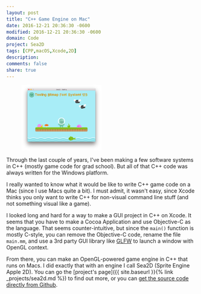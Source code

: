 ```yaml
---
layout: post
title: "C++ Game Engine on Mac"
date: 2016-12-21 20:36:30 -0600
modified: 2016-12-21 20:36:30 -0600
domain: Code
project: Sea2D
tags: [CPP,macOS,Xcode,2D]
description:
comments: false
share: true
---
```


<figure>
    <a href="/_images/project-images/sea2d/sea2d_demo.png" target="_blank">
	   <img src="/_images/project-images/sea2d/sea2d_demo.png" alt="" width="50%" height="50%">
    </a>
</figure>

Through the last couple of years, I've been making a few software systems in C++ (mostly game code for grad school). But all of that C++ code was always written for the Windows platform.

I really wanted to know what it would be like to write C++ game code on a Mac (since I use Macs quite a bit). I must admit, it wasn't easy, since Xcode thinks you only want to write C++ for non-visual command line stuff (and not something visual like a game).

I looked long and hard for a way to make a GUI project in C++ on Xcode. It seems that you have to make a Cocoa Application and use Objective-C as the language. That seems counter-intuitive, but since the `main()` function is mostly C-style, you can remove the Objective-C code, rename the file `main.mm`, and use a 3rd party GUI library like [GLFW](http://www.glfw.org/) to launch a window with OpenGL context.

From there, you can make an OpenGL-powered game engine in C++ that runs on Macs. I did exactly that with an engine I call Sea2D (Sprite Engine Apple 2D). You can go the [project's page]({{ site.baseurl }}{% link _projects/sea2d.md %}) to find out more, or you can [get the source code directly from Github](https://github.com/JISyed/Sea2D).
